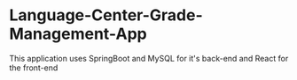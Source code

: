 # Language-Center-Grade-Management-App
This application uses SpringBoot and MySQL for it's back-end and React for the front-end
